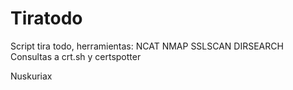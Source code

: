 # Tiratodo
Script tira todo, herramientas:
NCAT
NMAP
SSLSCAN
DIRSEARCH
Consultas a crt.sh y certspotter

Nuskuriax

